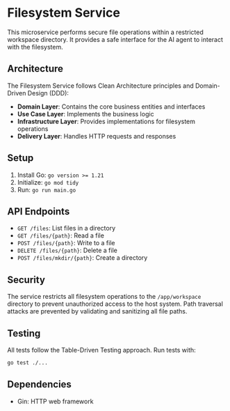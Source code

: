 # Filesystem Service

This microservice performs secure file operations within a restricted workspace directory. It provides a safe interface for the AI agent to interact with the filesystem.

## Architecture

The Filesystem Service follows Clean Architecture principles and Domain-Driven Design (DDD):

- **Domain Layer**: Contains the core business entities and interfaces
- **Use Case Layer**: Implements the business logic
- **Infrastructure Layer**: Provides implementations for filesystem operations
- **Delivery Layer**: Handles HTTP requests and responses

## Setup

1. Install Go: `go version >= 1.21`
2. Initialize: `go mod tidy`
3. Run: `go run main.go`

## API Endpoints

- `GET /files`: List files in a directory
- `GET /files/{path}`: Read a file
- `POST /files/{path}`: Write to a file
- `DELETE /files/{path}`: Delete a file
- `POST /files/mkdir/{path}`: Create a directory

## Security

The service restricts all filesystem operations to the `/app/workspace` directory to prevent unauthorized access to the host system. Path traversal attacks are prevented by validating and sanitizing all file paths.

## Testing

All tests follow the Table-Driven Testing approach. Run tests with:

```bash
go test ./...
```

## Dependencies

- Gin: HTTP web framework
